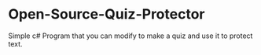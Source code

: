 # Open-Source-Quiz-Protector
Simple c# Program that you can modify to make a quiz and use it to protect text.
